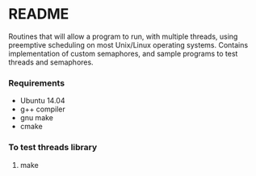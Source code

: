 # README #

Routines that will allow a program to run, with multiple threads, using preemptive scheduling on most Unix/Linux operating systems. Contains implementation of custom semaphores, and sample programs to test threads and semaphores.

### Requirements ###

* Ubuntu 14.04
* g++ compiler
* gnu make
* cmake

### To test threads library ###

1. make